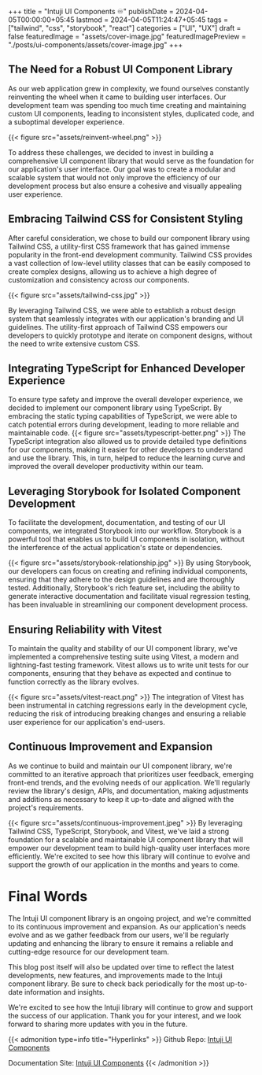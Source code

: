 +++
title = "Intuji UI Components ♾️"
publishDate = 2024-04-05T00:00:00+05:45
lastmod = 2024-04-05T11:24:47+05:45
tags = ["tailwind", "css", "storybook", "react"]
categories = ["UI", "UX"]
draft = false
featuredImage = "assets/cover-image.jpg"
featuredImagePreview = "./posts/ui-components/assets/cover-image.jpg"
+++


## The Need for a Robust UI Component Library

As our web application grew in complexity, we found ourselves constantly reinventing the wheel when it came to building user interfaces. Our development team was spending too much time creating and maintaining custom UI components, leading to inconsistent styles, duplicated code, and a suboptimal developer experience.


{{< figure src="assets/reinvent-wheel.png" >}}

To address these challenges, we decided to invest in building a comprehensive UI component library that would serve as the foundation for our application's user interface. Our goal was to create a modular and scalable system that would not only improve the efficiency of our development process but also ensure a cohesive and visually appealing user experience.

## Embracing Tailwind CSS for Consistent Styling

After careful consideration, we chose to build our component library using Tailwind CSS, a utility-first CSS framework that has gained immense popularity in the front-end development community. Tailwind CSS provides a vast collection of low-level utility classes that can be easily composed to create complex designs, allowing us to achieve a high degree of customization and consistency across our components.


{{< figure src="assets/tailwind-css.jpg" >}}

By leveraging Tailwind CSS, we were able to establish a robust design system that seamlessly integrates with our application's branding and UI guidelines. The utility-first approach of Tailwind CSS empowers our developers to quickly prototype and iterate on component designs, without the need to write extensive custom CSS.

## Integrating TypeScript for Enhanced Developer Experience

To ensure type safety and improve the overall developer experience, we decided to implement our component library using TypeScript. By embracing the static typing capabilities of TypeScript, we were able to catch potential errors during development, leading to more reliable and maintainable code.
{{< figure src="assets/typescript-better.png" >}}
The TypeScript integration also allowed us to provide detailed type definitions for our components, making it easier for other developers to understand and use the library. This, in turn, helped to reduce the learning curve and improved the overall developer productivity within our team.

## Leveraging Storybook for Isolated Component Development

To facilitate the development, documentation, and testing of our UI components, we integrated Storybook into our workflow. Storybook is a powerful tool that enables us to build UI components in isolation, without the interference of the actual application's state or dependencies.

{{< figure src="assets/storybook-relationship.jpg" >}}
By using Storybook, our developers can focus on creating and refining individual components, ensuring that they adhere to the design guidelines and are thoroughly tested. Additionally, Storybook's rich feature set, including the ability to generate interactive documentation and facilitate visual regression testing, has been invaluable in streamlining our component development process.

## Ensuring Reliability with Vitest

To maintain the quality and stability of our UI component library, we've implemented a comprehensive testing suite using Vitest, a modern and lightning-fast testing framework. Vitest allows us to write unit tests for our components, ensuring that they behave as expected and continue to function correctly as the library evolves.

{{< figure src="assets/vitest-react.png" >}}
The integration of Vitest has been instrumental in catching regressions early in the development cycle, reducing the risk of introducing breaking changes and ensuring a reliable user experience for our application's end-users.

## Continuous Improvement and Expansion

As we continue to build and maintain our UI component library, we're committed to an iterative approach that prioritizes user feedback, emerging front-end trends, and the evolving needs of our application. We'll regularly review the library's design, APIs, and documentation, making adjustments and additions as necessary to keep it up-to-date and aligned with the project's requirements.

{{< figure src="assets/continuous-improvement.jpeg" >}}
By leveraging Tailwind CSS, TypeScript, Storybook, and Vitest, we've laid a strong foundation for a scalable and maintainable UI component library that will empower our development team to build high-quality user interfaces more efficiently. We're excited to see how this library will continue to evolve and support the growth of our application in the months and years to come.

# Final Words
The Intuji UI component library is an ongoing project, and we're committed to its continuous improvement and expansion. As our application's needs evolve and as we gather feedback from our users, we'll be regularly updating and enhancing the library to ensure it remains a reliable and cutting-edge resource for our development team.

This blog post itself will also be updated over time to reflect the latest developments, new features, and improvements made to the Intuji component library. Be sure to check back periodically for the most up-to-date information and insights.

We're excited to see how the Intuji library will continue to grow and support the success of our application. Thank you for your interest, and we look forward to sharing more updates with you in the future.

{{< admonition type=info title="Hyperlinks"  >}}
Github Repo: [Intuji UI Components](https://github.com/WEBO-Digital/ui-components)

Documentation Site: [Intuji UI Components](https://ui-components-mu.vercel.app/)
{{< /admonition >}}